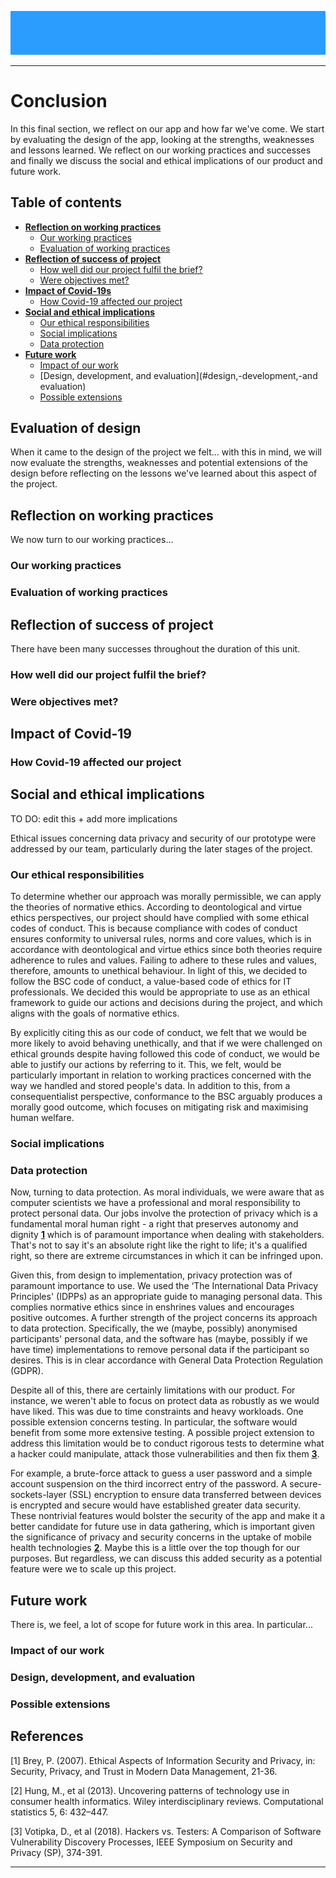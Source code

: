 <div align="center">

![alt text](https://github.com/ChrisEssery/group-project/blob/dev/Logo/header.png)

</div>

___

# Conclusion

In this final section, we reflect on our app and how far we've come. We start by evaluating the design of the app, looking at the strengths, weaknesses and lessons learned. We reflect on our working practices and successes and finally we discuss the social and ethical implications of our product and future work.

## Table of contents


* [**Reflection on working practices**](#reflection-on-working-practices)
  * [Our working practices](#our-working-practices)
  * [Evaluation of working practices](#evaluation-of-working-practices)
* [**Reflection of success of project**](#reflection-of-success-of-proejct)
  * [How well did our project fulfil the brief?](#how-well-did-our-project-fulfil-the-brief?)
  * [Were objectives met?](#were-objectives-met?)
* [**Impact of Covid-19s**](#social-and-ethical-implications)
  * [How Covid-19 affected our project](#how-covid-19-affected-our-project)
* [**Social and ethical implications**](#social-and-ethical-implications)
  * [Our ethical responsibilities](#our-ethical-responsibilities)
  * [Social implications](#social-implications)
  * [Data protection](#data-protection)
* [**Future work**](#future-work)
  * [Impact of our work](#Impact-of-our-work)
  * [Design, development, and evaluation](#design,-development,-and evaluation)
  * [Possible extensions](#possible-extensions)



## Evaluation of design

When it came to the design of the project we felt... with this in mind, we will now evaluate the strengths, weaknesses and potential extensions of the design before reflecting on the lessons we've learned about this aspect of the project.


## Reflection on working practices

We now turn to our working practices...


### Our working practices


### Evaluation of working practices



## Reflection of success of project

There have been many successes throughout the duration of this unit.


### How well did our project fulfil the brief?


### Were objectives met?


## Impact of Covid-19


### How Covid-19 affected our project



## Social and ethical implications

TO DO: edit this + add more implications

Ethical issues concerning data privacy and security of our prototype were addressed by our team, particularly during the later stages of the project.

### Our ethical responsibilities

To determine whether our approach was morally permissible, we can apply the theories of normative ethics. According to deontological and virtue ethics perspectives, our project should have complied with some ethical codes of conduct. This is because compliance with codes of conduct ensures conformity to universal rules, norms and core values, which is in accordance with deontological and virtue ethics since both theories require adherence to rules and values. Failing to adhere to these rules and values, therefore, amounts to unethical behaviour. In light of this, we decided to follow the BSC code of conduct, a value-based code of ethics for IT professionals. We decided this would be appropriate to use as an ethical framework to guide our actions and decisions during the project, and which aligns with the goals of normative ethics.

By explicitly citing this as our code of conduct, we felt that we would be more likely to avoid behaving unethically, and that if we were challenged on ethical grounds despite having followed this code of conduct, we would be able to justify our actions by referring to it. This, we felt, would be particularly important in relation to working practices concerned with the way we handled and stored people's data. In addition to this, from a consequentialist perspective, conformance to the BSC arguably produces a morally good outcome, which focuses on mitigating risk and maximising human welfare.


### Social implications



### Data protection

Now, turning to data protection. As moral individuals, we were aware that as computer scientists we have a professional and moral responsibility to protect personal data. Our jobs involve the protection of privacy which is a fundamental moral human right - a right that preserves autonomy and dignity [**1**](#references) which is of paramount importance when dealing with stakeholders. That's not to say it's an absolute right like the right to life; it's a qualified right, so there are extreme circumstances in which it can be infringed upon.

Given this, from design to implementation, privacy protection was of paramount importance to use. We used the ‘The International Data Privacy Principles' (IDPPs) as an appropriate guide to managing personal data. This complies normative ethics since in enshrines values and encourages positive outcomes. A further strength of the project concerns its approach to data protection. Specifically, the we (maybe, possibly) anonymised participants' personal data, and the software has (maybe, possibly if we have time) implementations to remove personal data if the participant so desires. This is in clear accordance with General Data Protection Regulation (GDPR).

Despite all of this, there are certainly limitations with our product. For instance, we weren't able to focus on protect data as robustly as we would have liked. This was due to time constraints and heavy workloads. One possible extension concerns testing. In particular, the software would benefit from some more extensive testing. A possible project extension to address this limitation would be to conduct rigorous tests to determine what a hacker could manipulate, attack those vulnerabilities and then fix them [**3**](#references).

For example, a brute-force attack to guess a user password and a simple account suspension on the third incorrect entry of the password. A secure-sockets-layer (SSL) encryption to ensure data transferred between devices is encrypted and secure would have established greater data security. These nontrivial features would bolster the security of the app and make it a better candidate for future use in data gathering, which is important given the significance of privacy and security concerns in the uptake of mobile health technologies [**2**](#references). Maybe this is a little over the top though for our purposes. But regardless, we can discuss this added security as a potential feature were we to scale up this project.

## Future work

There is, we feel, a lot of scope for future work in this area. In particular...


### Impact of our work


### Design, development, and evaluation


### Possible extensions



## References

[1] Brey, P. (2007). Ethical Aspects of Information Security and Privacy, in: Security, Privacy, and Trust in Modern Data Management, 21-36.

[2] Hung, M., et al (2013). Uncovering patterns of technology use in consumer health informatics. Wiley interdisciplinary reviews. Computational statistics 5, 6: 432–447.

[3] Votipka, D., et al (2018). Hackers vs. Testers: A Comparison of Software Vulnerability Discovery Processes, IEEE Symposium on Security and Privacy (SP), 374-391.
___
